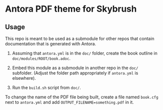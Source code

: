 Antora PDF theme for Skybrush
=============================

Usage
-----

This repo is meant to be used as a submodule for other repos that contain
documentation that is generated with Antora.

1. Assuming that `antora.yml` is in the `doc/` folder, create the book
   outline in `doc/modules/ROOT/book.adoc`.

2. Embed this module as a submodule in another repo in the `doc/` subfolder.
   (Adjust the folder path appropriately if `antora.yml` is elsewhere).

3. Run the `build.sh` script from `doc/`.

To change the name of the PDF file being built, create a file named `book.cfg`
next to `antora.yml` and add `OUTPUT_FILENAME=something.pdf` in it.

